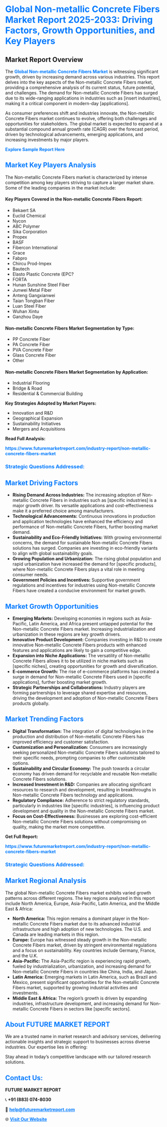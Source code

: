 <h1 style="color: #007BFF;">Global Non-metallic Concrete Fibers Market Report 2025-2033: Driving Factors, Growth Opportunities, and Key Players</h1>

<section id="overview">
<h2>Market Report Overview</h2>
<p>The <a href="https://www.futuremarketreport.com/industry-report/non-metallic-concrete-fibers-market" style="color: #007BFF; text-decoration: none;"><strong>Global Non-metallic Concrete Fibers Market</strong></a> is witnessing significant growth, driven by increasing demand across various industries. This report delves into the key aspects of the Non-metallic Concrete Fibers market, providing a comprehensive analysis of its current status, future potential, and challenges. The demand for Non-metallic Concrete Fibers has surged due to its wide-ranging applications in industries such as [insert industries], making it a critical component in modern-day [applications].</p>
<p>As consumer preferences shift and industries innovate, the Non-metallic Concrete Fibers market continues to evolve, offering both challenges and opportunities for stakeholders. The global market is expected to expand at a substantial compound annual growth rate (CAGR) over the forecast period, driven by technological advancements, emerging applications, and increasing investments by major players.</p>
</section>

<section id="overview">
<p><a href="https://www.futuremarketreport.com/request-sample/reportId=90881" style="color: #007BFF; text-decoration: none;"><strong>Explore Sample Report Here</strong></a></p>
</section>

<section id="key-players">
<h2 style="color: #007BFF;">Market Key Players Analysis</h2>
<p>The Non-metallic Concrete Fibers market is characterized by intense competition among key players striving to capture a larger market share. Some of the leading companies in the market include:</p>
<h4>Key Players Covered in the Non-metallic Concrete Fibers Report:</h4>
<ul><li>Bekaert SA</li><li>Euclid Chemical</li><li>Nycon</li><li>ABC Polymer</li><li>Sika Corporation</li><li>Propex</li><li>BASF</li><li>Fibercon International</li><li>Grace</li><li>Fabpro</li><li>Chircu Prod-Impex</li><li>Bautech</li><li>Elasto Plastic Concrete (EPC?</li><li>FORTA</li><li>Hunan Sunshine Steel Fiber</li><li>Junwei Metal Fiber</li><li>Anteng Gangxianwei</li><li>Taian Tongban Fiber</li><li>Luan Steel Fiber</li><li>Wuhan Xintu</li><li>Ganzhou Daye</li></ul>
<h4>Non-metallic Concrete Fibers Market Segmentation by Type:</h4>
<ul><li>PP Concrete Fiber</li><li>PA Concrete Fiber</li><li>PVA Concrete Fiber</li><li>Glass Concrete Fiber</li><li>Other</li></ul>

<h4>Non-metallic Concrete Fibers Market Segmentation by Application:</h4>
<ul><li>Industrial Flooring</li><li>Bridge &amp; Road</li><li>Residential &amp; Commercial Building</li></ul>
<p><strong>Key Strategies Adopted by Market Players:</strong></p>
<ul>
<li>Innovation and R&D</li>
<li>Geographical Expansion</li>
<li>Sustainability Initiatives</li>
<li>Mergers and Acquisitions</li>
</ul>
</section>

<section>
<p><strong>Read Full Analysis: </strong></p><a href="https://www.futuremarketreport.com/industry-report/non-metallic-concrete-fibers-market" style="color: #007BFF; text-decoration: none;"><strong>https://www.futuremarketreport.com/industry-report/non-metallic-concrete-fibers-market</strong></a>
<h3 style="color: #007BFF;">Strategic Questions Addressed:</h3>
</section>

<section id="driving-factors">
<h2 style="color: #007BFF;">Market Driving Factors</h2>
<ul>
<li><strong>Rising Demand Across Industries:</strong> The increasing adoption of Non-metallic Concrete Fibers in industries such as [specific industries] is a major growth driver. Its versatile applications and cost-effectiveness make it a preferred choice among manufacturers.</li>
<li><strong>Technological Advancements:</strong> Continuous innovations in production and application technologies have enhanced the efficiency and performance of Non-metallic Concrete Fibers, further boosting market demand.</li>
<li><strong>Sustainability and Eco-Friendly Initiatives:</strong> With growing environmental concerns, the demand for sustainable Non-metallic Concrete Fibers solutions has surged. Companies are investing in eco-friendly variants to align with global sustainability goals.</li>
<li><strong>Growing Population and Urbanization:</strong> The rising global population and rapid urbanization have increased the demand for [specific products], where Non-metallic Concrete Fibers plays a vital role in meeting consumer needs.</li>
<li><strong>Government Policies and Incentives:</strong> Supportive government regulations and incentives for industries using Non-metallic Concrete Fibers have created a conducive environment for market growth.</li>
</ul>
</section>

<section id="growth-opportunities">
<h2 style="color: #007BFF;">Market Growth Opportunities</h2>
<ul>
<li><strong>Emerging Markets:</strong> Developing economies in regions such as Asia-Pacific, Latin America, and Africa present untapped potential for the Non-metallic Concrete Fibers market. Increasing industrialization and urbanization in these regions are key growth drivers.</li>
<li><strong>Innovative Product Development:</strong> Companies investing in R&D to create innovative Non-metallic Concrete Fibers products with enhanced features and applications are likely to gain a competitive edge.</li>
<li><strong>Expansion into Niche Applications:</strong> The versatility of Non-metallic Concrete Fibers allows it to be utilized in niche markets such as [specific niches], creating opportunities for growth and diversification.</li>
<li><strong>E-commerce Growth:</strong> The rise of e-commerce platforms has created a surge in demand for Non-metallic Concrete Fibers used in [specific applications], further boosting market growth.</li>
<li><strong>Strategic Partnerships and Collaborations:</strong> Industry players are forming partnerships to leverage shared expertise and resources, driving the development and adoption of Non-metallic Concrete Fibers products globally.</li>
</ul>
</section>

<section id="trending-factors">
<h2 style="color: #007BFF;">Market Trending Factors</h2>
<ul>
<li><strong>Digital Transformation:</strong> The integration of digital technologies in the production and distribution of Non-metallic Concrete Fibers has improved efficiency and customer satisfaction.</li>
<li><strong>Customization and Personalization:</strong> Consumers are increasingly seeking personalized Non-metallic Concrete Fibers solutions tailored to their specific needs, prompting companies to offer customizable options.</li>
<li><strong>Sustainability and Circular Economy:</strong> The push towards a circular economy has driven demand for recyclable and reusable Non-metallic Concrete Fibers solutions.</li>
<li><strong>Increased Investment in R&D:</strong> Companies are allocating significant resources to research and development, resulting in breakthroughs in Non-metallic Concrete Fibers technology and applications.</li>
<li><strong>Regulatory Compliance:</strong> Adherence to strict regulatory standards, particularly in industries like [specific industries], is influencing product development and quality in the Non-metallic Concrete Fibers market.</li>
<li><strong>Focus on Cost-Effectiveness:</strong> Businesses are exploring cost-efficient Non-metallic Concrete Fibers solutions without compromising on quality, making the market more competitive.</li>
</ul>
</section>

<section>
<p><strong>Get Full Report: </strong></p><a href="https://www.futuremarketreport.com/industry-report/non-metallic-concrete-fibers-market" style="color: #007BFF; text-decoration: none;"><strong>https://www.futuremarketreport.com/industry-report/non-metallic-concrete-fibers-market</strong></a>
<h3 style="color: #007BFF;">Strategic Questions Addressed:</h3>
</section>


<section id="regional-analysis">
<h2 style="color: #007BFF;">Market Regional Analysis</h2>
<p>The global Non-metallic Concrete Fibers market exhibits varied growth patterns across different regions. The key regions analyzed in this report include North America, Europe, Asia-Pacific, Latin America, and the Middle East & Africa:</p>
<ul>
<li><strong>North America:</strong> This region remains a dominant player in the Non-metallic Concrete Fibers market due to its advanced industrial infrastructure and high adoption of new technologies. The U.S. and Canada are leading markets in this region.</li>
<li><strong>Europe:</strong> Europe has witnessed steady growth in the Non-metallic Concrete Fibers market, driven by stringent environmental regulations and a focus on sustainability. Key countries include Germany, France, and the U.K.</li>
<li><strong>Asia-Pacific:</strong> The Asia-Pacific region is experiencing rapid growth, fueled by industrialization, urbanization, and increasing demand for Non-metallic Concrete Fibers in countries like China, India, and Japan.</li>
<li><strong>Latin America:</strong> Emerging markets in Latin America, such as Brazil and Mexico, present significant opportunities for the Non-metallic Concrete Fibers market, supported by growing industrial activities and investments.</li>
<li><strong>Middle East & Africa:</strong> The region’s growth is driven by expanding industries, infrastructure development, and increasing demand for Non-metallic Concrete Fibers in sectors like [specific sectors].</li>
</ul>
</section>

<footer>
<h2 style="color: #007BFF;">About FUTURE MARKET REPORT</h2>
<p>We are a trusted name in market research and advisory services, delivering actionable insights and strategic support to businesses across diverse industries. Our expertise lies in offering:</p>

<p>Stay ahead in today’s competitive landscape with our tailored research solutions.</p>

<h2 style="color: #007BFF;">Contact Us:</h2>
<p><strong>FUTURE MARKET REPORT</strong></p>
<p>📞 <strong>+91 (883) 074-8030</strong></p>
<p>📧 <strong><a href="mailto:help@futuremarketreport.com" style="color: #007BFF;">help@futuremarketreport.com</a></strong></p>
<p>🌐 <strong><a href="https://www.futuremarketreport.com/" style="color: #007BFF;">Visit Our Website</a></strong></p>
</footer>